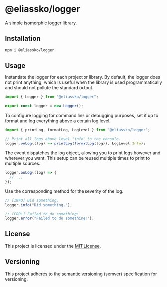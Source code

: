 # @eliassko/logger

A simple isomorphic logger library.

## Installation

```sh
npm i @eliassko/logger
```

## Usage

Instantiate the logger for each project or library. By default, the logger does not print anything, which is useful when the library is used programmatically and should not pollute the standard output.

```ts
import { Logger } from "@eliassko/logger";

export const logger = new Logger();
```

To configure logging for command line or debugging purposes, set it up to format and log everything above a certain log level.

```ts
import { printLog, formatLog, LogLevel } from "@eliassko/logger";

// Print all logs above level "info" to the console.
logger.onLog((log) => printLog(formatLog(log)), LogLevel.Info);
```

The event dispatches the log object, allowing you to print logs however and wherever you want. This setup can be reused multiple times to print to multiple sources.

```ts
logger.onLog((log) => {
  // ...
});
```

Use the corresponding method for the severity of the log.

```ts
// [INFO] Did something.
logger.info("Did something.");

// [ERR!] Failed to do something!
logger.error("Failed to do something!");
```

## License

This project is licensed under the [MIT License](./LICENSE).

## Versioning

This project adheres to the [semantic versioning](https://semver.org/spec/v2.0.0.html) (semver) specification for versioning.
